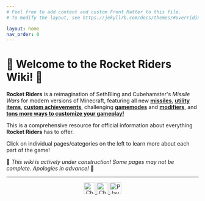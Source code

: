 ```yaml
---
# Feel free to add content and custom Front Matter to this file.
# To modify the layout, see https://jekyllrb.com/docs/themes/#overriding-theme-defaults

layout: home
nav_order: 0
---
```


# 🚀 **Welcome to the Rocket Riders Wiki!** 🚀

**Rocket Riders** is a reimagination of SethBling and Cubehamster's *Missile Wars* for modern versions of Minecraft, featuring all new **[missiles](https://zeroniaserver.github.io/RocketRidersWiki/missiles)**, **[utility items](https://zeroniaserver.github.io/RocketRidersWiki/utilities)**, **[custom achievements](https://zeroniaserver.github.io/RocketRidersWiki/achievements)**, challenging **[gamemodes](https://zeroniaserver.github.io/RocketRidersWiki/gamemodes)** and **[modifiers](https://zeroniaserver.github.io/RocketRidersWiki/modification_room/modifiers)**, and **[tons more ways to customize your gameplay!](https://zeroniaserver.github.io/RocketRidersWiki/modification_room)**

This is a comprehensive resource for official information about everything **Rocket Riders** has to offer.

Click on individual pages/categories on the left to learn more about each part of the game!

🚧 *This wiki is actively under construction! Some pages may not be complete. Apologies in advance!* 🚧

---

<div align="center">
    <a href="https://www.planetminecraft.com/project/rocket-riders/"><img style="text-decoration: none; border: 0; width: auto; max-width:100%; display: inline;" src="https://zeroniaserver.github.io/RocketRidersWiki/images/pmc_logo1.png" alt="Check us out on Planet Minecraft!" title="Check us out on Planet Minecraft!" width="null" height="30px" />
    </a>
    <a href="https://youtube.com/playlist?list=PLPke2IloqMPrpmS_RpVvR0-dRQ_0zRC1g"><img style="text-decoration: none; border: 0; width: auto; max-width:100%; display: inline;" src="https://zeroniaserver.github.io/RocketRidersWiki/images/rr_logo1.png" alt="Check out Rocket Riders showcase videos!" title="Check out Rocket Riders showcase videos!" width="null" height="30px" />
    </a>
    <a href="https://cubekrowd.net/"><img style="text-decoration: none; border: 0; width: auto; max-width:100%; display: inline;" src="https://zeroniaserver.github.io/RocketRidersWiki/images/cubekrowd_logo1.png" alt="Play Rocket Riders on CubeKrowd!" title="Play Rocket Riders on CubeKrowd!" width="null" height="30px" />
    </a>
</div>